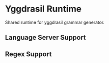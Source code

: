 Yggdrasil Runtime
=================

Shared runtime for yggdrasil grammar generator.


## Language Server Support

## Regex Support

